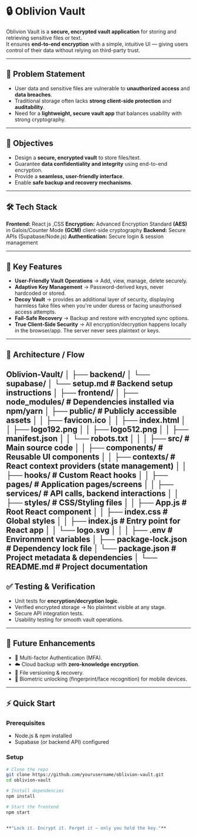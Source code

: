 # 🔒 Oblivion Vault

Oblivion Vault is a **secure, encrypted vault application** for storing and retrieving sensitive files or text.  
It ensures **end-to-end encryption** with a simple, intuitive UI — giving users control of their data without relying on third-party trust.

---

## 🚩 Problem Statement
- User data and sensitive files are vulnerable to **unauthorized access** and **data breaches**.  
- Traditional storage often lacks **strong client-side protection** and **auditability**.  
- Need for a **lightweight, secure vault app** that balances usability with strong cryptography.  

---

## 🎯 Objectives
- Design a **secure, encrypted vault** to store files/text.  
- Guarantee **data confidentiality and integrity** using end-to-end encryption.  
- Provide a **seamless, user-friendly interface**.  
- Enable **safe backup and recovery mechanisms**.  

---

## 🛠️ Tech Stack
**Frontend:** React js ,CSS
**Encryption:** Advanced Encryption Standard **(AES)** in Galois/Counter Mode **(GCM)** client-side cryptography
**Backend:** Secure APIs (Supabase/Node.js)
**Authentication:** Secure login & session management


---

## 🔐 Key Features  
- **User-Friendly Vault Operations** → Add, view, manage, delete securely.  
- **Adaptive Key Management** → Password-derived keys, never hardcoded or stored.  
- **Decoy Vault** → provides an additional layer of security, displaying harmless fake files when you're under duress or facing unauthorised access attempts.
- **Fail-Safe Recovery** → Backup and restore with encrypted sync options.
- **True Client-Side Security** → All encryption/decryption happens locally in the browser/app. The server never sees plaintext or keys.

---

## 📐 Architecture / Flow
Oblivion-Vault/
│
├── backend/
│ └── supabase/
│ └── setup.md # Backend setup instructions
│
├── frontend/
│ ├── node_modules/ # Dependencies installed via npm/yarn
│ ├── public/ # Publicly accessible assets
│ │ ├── favicon.ico
│ │ ├── index.html
│ │ ├── logo192.png
│ │ ├── logo512.png
│ │ ├── manifest.json
│ │ └── robots.txt
│ │
│ ├── src/ # Main source code
│ │ ├── components/ # Reusable UI components
│ │ ├── contexts/ # React context providers (state management)
│ │ ├── hooks/ # Custom React hooks
│ │ ├── pages/ # Application pages/screens
│ │ ├── services/ # API calls, backend interactions
│ │ ├── styles/ # CSS/Styling files
│ │ ├── App.js # Root React component
│ │ ├── index.css # Global styles
│ │ ├── index.js # Entry point for React app
│ │ └── logo.svg
│ │
│ ├── .env # Environment variables
│ ├── package-lock.json # Dependency lock file
│ └── package.json # Project metadata & dependencies
│
└── README.md # Project documentation
---

## ✅ Testing & Verification
- Unit tests for **encryption/decryption logic**.  
- Verified encrypted storage → No plaintext visible at any stage.  
- Secure API integration tests.  
- Usability testing for smooth vault operations.  

---

## 🚀 Future Enhancements
- 🔑 Multi-factor Authentication (MFA).  
- ☁️ Cloud backup with **zero-knowledge encryption**.  
- 📂 File versioning & recovery.  
- 📱 Biometric unlocking (fingerprint/face recognition) for mobile devices.  

---

## ⚡ Quick Start

### Prerequisites
- Node.js & npm installed
- Supabase (or backend API) configured

### Setup
```bash
# Clone the repo
git clone https://github.com/yourusername/oblivion-vault.git
cd oblivion-vault

# Install dependencies
npm install

# Start the frontend
npm start


**"Lock it. Encrypt it. Forget it — only you hold the key."**
